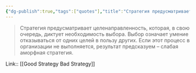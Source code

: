 ```yaml
---
{"dg-publish":true,"tags":["quotes"],"title":"Стратегия предусматривает целенаправленность","date":"2022-06-22T10:38:23+03:00","modified_at":"2022-07-24T18:41:10+03:00","permalink":"/quotes/202206221038/","dgHomeLink":false,"dgPassFrontmatter":true}
---
```



> Стратегия предусматривает целенаправленность, которая, в свою очередь, диктует необходимость выбора. Выбор означает умение отказываться от одних целей в пользу других. Если этот процесс в организации не выполняется, результат предсказуем – слабая аморфная стратегия.

Link:: [[Good Strategy Bad Strategy]]
